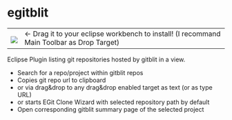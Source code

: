 egitblit
========

<table style="border: none; width:100%">
  <tbody>
    <tr style="border:none;">
      <td style="vertical-align: middle; padding-top: 10px; border: none;">
        <a href="http://marketplace.eclipse.org/marketplace-client-intro?mpc_install=1367148" title="Drag and drop into a running Eclipse workspace to install eGitblit">
          <img src="http://marketplace.eclipse.org/misc/installbutton.png">
        </a>
      </td>
      <td style="vertical-align: middle; text-align: left; border: none;">
        ← Drag it to your eclipse workbench to install! (I recommand Main Toolbar as Drop Target)
      </td>
    </tr>
  </tbody>
</table>

Eclipse Plugin listing git repositories hosted by gitblit in a view.
- Search for a repo/project within gitblit repos
- Copies git repo url to clipboard
- or via drag&drop to any drag&drop enabled target as text (or as type URL)
- or starts EGit Clone Wizard with selected repository path by default
- Open corresponding gitblit summary page of the selected project



